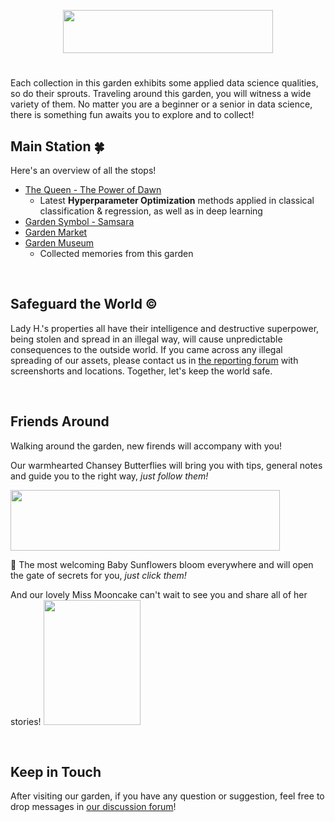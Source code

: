 <p align="center">
<img src="https://github.com/lady-h-world/My_Garden/blob/main/images/tour_guide_title.png" width="336" height="69" />
</p>

#

Each collection in this garden exhibits some applied data science qualities, so do their sprouts. Traveling around this garden, you will witness a wide variety of them. No matter you are a beginner or a senior in data science, there is something fun awaits you to explore and to collect!

## Main Station 🍀

Here's an overview of all the stops!

* [The Queen - The Power of Dawn][1]
  * Latest <b>Hyperparameter Optimization</b> methods applied in classical classification & regression, as well as in deep learning
* [Garden Symbol - Samsara][5]
* [Garden Market][4]
* [Garden Museum][6]
  * Collected memories from this garden

<p>&nbsp;</p>

## Safeguard the World ©
Lady H.'s properties all have their intelligence and destructive superpower, being stolen and spread in an illegal way, will cause unpredictable consequences to the outside world. If you came across any illegal spreading of our assets, please contact us in [the reporting forum][3] with screenshorts and locations. Together, let's keep the world safe.

<p>&nbsp;</p>

## Friends Around
Walking around the garden, new firends will accompany with you!

Our warmhearted Chansey Butterflies will bring you with tips, general notes and guide you to the right way, <i>just follow them!</i>

<p align="left">
<img src="https://github.com/lady-h-world/My_Garden/blob/main/images/notes/follow_us_note.png" width="431" height="97" />
</p>

🌻 The most welcoming Baby Sunflowers bloom everywhere and will open the gate of secrets for you, <i>just click them!</i>


And our lovely Miss Mooncake can't wait to see you and share all of her stories!
<img aligh="right" src="https://github.com/lady-h-world/My_Garden/blob/main/images/miss_mooncake.png" width="155" height="200" />

<p>&nbsp;</p>

## Keep in Touch
After visiting our garden, if you have any question or suggestion, feel free to drop messages in [our discussion forum][2]!

[1]:https://github.com/lady-h-world/My_Garden/blob/main/reading_pages/the_queen.md
[2]:https://github.com/lady-h-world/My_Garden/discussions
[3]:https://github.com/lady-h-world/My_Garden/discussions/categories/illegal-spreading-found
[4]:https://github.com/lady-h-world/My_Garden/blob/main/reading_pages/garden_market.md
[5]:https://github.com/lady-h-world/My_Garden/blob/main/reading_pages/garden_symbol.md
[6]:https://github.com/lady-h-world/My_Garden/blob/main/reading_pages/garden_museum.md
